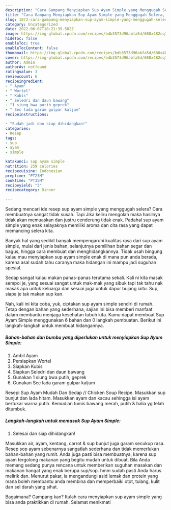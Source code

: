 ```yaml
---
description: "Cara Gampang Menyiapkan Sup Ayam Simple yang Menggugah Selera, Buat Buka Puasa Lezat Sekali"
title: "Cara Gampang Menyiapkan Sup Ayam Simple yang Menggugah Selera, Buat Buka Puasa Lezat Sekali"
slug: 1872-cara-gampang-menyiapkan-sup-ayam-simple-yang-menggugah-selera-buat-buka-puasa-lezat-sekali
category: Uncategorized
date: 2022-06-07T18:21:39.582Z
image: https://img-global.cpcdn.com/recipes/bdb3573d96abfa5d/680x482cq70/sup-ayam-simple-foto-resep-utama.jpg
hideToc: false
enableToc: true
enableTocContent: false
thumbnail: https://img-global.cpcdn.com/recipes/bdb3573d96abfa5d/680x482cq70/sup-ayam-simple-foto-resep-utama.jpg
cover: https://img-global.cpcdn.com/recipes/bdb3573d96abfa5d/680x482cq70/sup-ayam-simple-foto-resep-utama.jpg
author: Admin
authorAv: notfound
ratingvalue: 3
reviewcount: 6
recipeingredient:
- " Ayam"
- " Wortel"
- " Kubis"
- " Seledri dan daun bawang"
- "1 siung bwa putih geprek"
- " Sec lada garam gulpar kaljum"
recipeinstructions:

- "Sudah jadi dan siap dihidangkan!"
categories:
- Resep
tags:
- sup
- ayam
- simple

katakunci: sup ayam simple 
nutrition: 259 calories
recipecuisine: Indonesian
preptime: "PT23M"
cooktime: "PT35M"
recipeyield: "3"
recipecategory: Dinner

---
```



Sedang mencari ide resep sup ayam simple yang menggugah selera? Cara membuatnya sangat tidak susah. Tapi Jika keliru mengolah maka hasilnya tidak akan memuaskan dan justru cenderung tidak enak. Padahal sup ayam simple yang enak selayaknya memiliki aroma dan cita rasa yang dapat memancing selera kita.


Banyak hal yang sedikit banyak mempengaruhi kualitas rasa dari sup ayam simple, mulai dari jenis bahan, selanjutnya pemilihan bahan segar dan bagus, hingga cara membuat dan menghidangkannya. Tidak usah bingung kalau mau menyiapkan sup ayam simple enak di mana pun anda berada, karena asal sudah tahu caranya maka hidangan ini mampu jadi suguhan spesial.

Sedap sangat kalau makan panas-panas terutama sekali. Kali ni kita masak sempoi je, yang sesuai sangat untuk mak-mak yang sibuk tapi tak tahu nak masak apa untuk keluarga dan sesuai juga untuk dapur bujang iaitu. Sup, siapa je tak makan sup kan.


Nah, kali ini kita coba, yuk, ciptakan sup ayam simple sendiri di rumah. Tetap dengan bahan yang sederhana, sajian ini bisa memberi manfaat dalam membantu menjaga kesehatan tubuh kita. Kamu dapat membuat Sup Ayam Simple menggunakan 6 bahan dan 0 langkah pembuatan. Berikut ini langkah-langkah untuk membuat hidangannya.

<!--inarticleads1-->

##### Bahan-bahan dan bumbu yang diperlukan untuk menyiapkan Sup Ayam Simple:

1. Ambil  Ayam
1. Persiapkan  Wortel
1. Siapkan  Kubis
1. Siapkan  Seledri dan daun bawang
1. Gunakan 1 siung bwa putih, geprek
1. Gunakan  Sec lada garam gulpar kaljum


Resepi Sup Ayam Mudah Dan Sedap // Chicken Soup Recipe. Masukkan sup bunjut dan lada hitam. Masukkan ayam dan kacau sehingga isi ayam bertukar warna putih. Kemudian tumis bawang merah, putih &amp; halia yg telah ditumbuk. 

<!--inarticleads2-->

##### Langkah-langkah untuk memasak Sup Ayam Simple:


1. Selesai dan siap dihidangkan!

Masukkan air, ayam, kentang, carrot &amp; sup bunjut juga garam secukup rasa. Resep sop ayam sebenarnya sangatlah sederhana dan tidak memerlukan bahan-bahan yang rumit. Anda juga pasti bisa membuatnya, karena sup ayam tergolong makanan yang begitu mudah untuk dibuat. Bila Anda memang sedang punya rencana untuk memberikan suguhan masakan dan makanan hangat yang enak berupa sup/sop. hmm sudah pasti Anda harus melirik dan. Menurut pakar, ia mengandungi asid lemak dan protein yang mana boleh membantu anda membina dan memperbaiki otot, tulang, kulit dan sel darah yang sihat. 

Bagaimana? Gampang kan? Itulah cara menyiapkan sup ayam simple yang bisa anda praktikkan di rumah. Selamat menikmati
